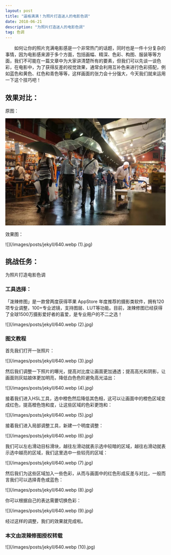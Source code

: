 ```yaml
---
layout: post
title: "逼格满满！为照片打造迷人的电影色调"
date: 2018-06-21 
description: "为照片打造迷人的电影色调"
tag: 色调
---   
```


　　如何让你的照片充满电影感是一个非常热门的话题，同时也是一件十分复杂的事情，因为电影感来源于多个方面，包括画幅、精深、色彩、构图、服装等等方面，我们不可能在一篇文章中为大家讲清楚所有的要素，但我们可以先谈一谈色彩，在电影中，为了获得反差的视觉效果，通常会利用互补色来进行色彩搭配，例如蓝色和黄色、红色和青色等等，这样画面的张力会十分强大，今天我们就来运用一下这个技巧吧！

## 效果对比：
 原图：
 
![](/images/posts/jekyll/640.webp.jpg)

 效果图：
 
![](/images/posts/jekyll/640.webp (1).jpg)
## 挑战任务：

为照片打造电影色调

### 工具选择：         

「泼辣修图」是一款曾两度获得苹果 AppStore 年度推荐的摄影类软件，拥有120项专业调整，100+专业滤镜，支持图层、LUT等功能。目前，泼辣修图已经获得了全球1500万摄影爱好者的喜爱，是专业用户的不二之选！

![](/images/posts/jekyll/640.webp (2).jpg)

### 图文教程     
首先我们打开一张照片：

![](/images/posts/jekyll/640.webp (3).jpg)

然后我们调整一下照片的曝光，提高对比度让画面更加通透；提高高光和阴影，让画面则灰姑娘体更加明亮，降低白色色阶避免高光溢出：

![](/images/posts/jekyll/640.webp (4).jpg)

接着我们进入HSL工具，选中橙色然后降低其色相，这可以让画面中的橙色区域变成红色，提高橙色饱和度，让这些区域的色彩更饱和：

![](/images/posts/jekyll/640.webp (5).jpg)

接着我们进入局部调整工具，新建一个明度调整：

![](/images/posts/jekyll/640.webp (6).jpg)

我们可以左右滑动目标滑块，越往左滑动就表示选中较暗的区域，越往右滑动就表示选中越亮的区域，我们这里选中一些较亮的区域：

![](/images/posts/jekyll/640.webp (7).jpg)

然后我们为这些区域加入一些色彩，从而与画面中的红色形成反差与对比，一般而言我们可以选择青色或蓝色：

![](/images/posts/jekyll/640.webp (8).jpg)

你可以根据自己的表达需要切换色彩：

![](/images/posts/jekyll/640.webp (9).jpg)

经过这样的调整，我们的效果就完成啦。


### 本文由泼辣修图授权转载

![](/images/posts/jekyll/640.webp (10).jpg)
